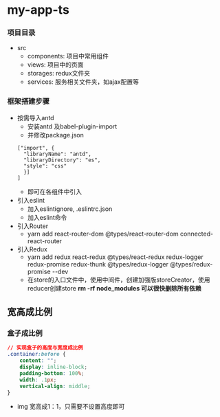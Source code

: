 <!--
 * @Descripttion: 
 * @version: 
 * @Author: liyulong
 * @Date: 2020-05-14 08:25:31
 * @LastEditors: liyulong
 * @LastEditTime: 2020-05-17 08:05:48
 -->
# my-app-ts

### 项目目录

+ src
    - components: 项目中常用组件
    - views: 项目中的页面
    - storages: redux文件夹
    - services: 服务相关文件夹，如ajax配置等
### 框架搭建步骤
+ 按需导入antd
    + 安装antd 及babel-plugin-import
    + 并修改package.json
    ```json"plugins": [
    ["import", {
      "libraryName": "antd",
      "libraryDirectory": "es",
      "style": "css"
      }]
    ]
    ```
    + 即可在各组件中引入
+ 引入eslint
    + 加入eslintignore, .eslintrc.json 
    + 加入eslint命令
+ 引入Router
    + yarn add react-router-dom @types/react-router-dom connected-react-router
+ 引入Redux
    + yarn add redux react-redux @types/react-redux redux-logger redux-promise redux-thunk @types/redux-logger @types/redux-promise --dev
    + 在store的入口文件中，使用中间件，创建加强版storeCreator，使用reducer创建store
**rm -rf node_modules 可以很快删除所有依赖**

## 宽高成比例
### 盒子成比例
```css
// 实现盒子的高度与宽度成比例
.container:before {
    content: "";
    display: inline-block;
    padding-bottom: 100%;
    width: .1px;
    vertical-align: middle;
}
```
+  img 宽高成1：1，只需要不设置高度即可